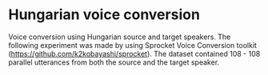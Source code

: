 # Hungarian voice conversion
Voice conversion using Hungarian source and target speakers.
The following experiment was made by using Sprocket Voice Conversion toolkit (https://github.com/k2kobayashi/sprocket).
The dataset contained 108 - 108 parallel utterances from both the source and the target speaker.

